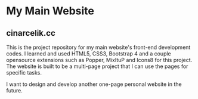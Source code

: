 <h1>My Main Website</h1>
<h2>cinarcelik.cc</h2>

This is the project repository for my main website's front-end development codes.
I learned and used HTML5, CSS3, Bootstrap 4 and a couple opensource extensions such as Popper, MixItuP and Icons8 for this project.
The website is built to be a multi-page project that I can use the pages for specific tasks.

I want to design and develop another one-page personal website in the future.
